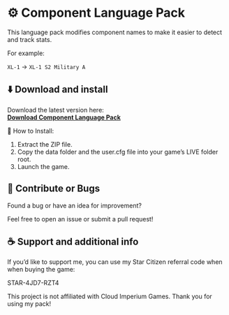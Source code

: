 # ⚙️ Component Language Pack

This language pack modifies component names to make it easier to detect and track stats.

For example:

`XL-1` → `XL-1 S2 Military A`

## ⬇️ Download and install

Download the latest version here:  
[**Download Component Language Pack**](https://github.com/ExoAE/ScCompLangPack/archive/refs/heads/main.zip)

🔧 How to Install:

1. Extract the ZIP file.
2. Copy the data folder and the user.cfg file into your game’s LIVE folder root.
3. Launch the game.

## 🚧 Contribute or Bugs

Found a bug or have an idea for improvement?

Feel free to open an issue or submit a pull request!

## ☕ Support and additional info

If you’d like to support me, you can use my Star Citizen referral code when when buying the game:

STAR-4JD7-RZT4

This project is not affiliated with Cloud Imperium Games.
Thank you for using my pack!
